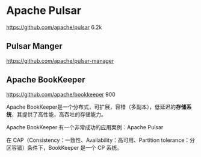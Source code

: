 # Apache Pulsar
https://github.com/apache/pulsar 6.2k

## Pulsar Manger
https://github.com/apache/pulsar-manager

## Apache BookKeeper
https://github.com/apache/bookkeeper 900

Apache BookKeeper是一个分布式，可扩展，容错（多副本），低延迟的**存储系统**，其提供了高性能，高吞吐的存储能力。

Apache BookKeeper 有一个非常成功的应用案例：Apache Pulsar

在 CAP（Consistency：一致性、Availability：高可用、Partition tolerance：分区容错）条件下，BookKeeper 是一个 CP 系统。